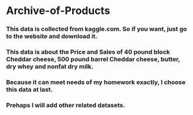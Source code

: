 # Archive-of-Products
### This data is collected from kaggle.com. So if you want, just go to the website and download it.
### This data is about the Price and Sales of 40 pound block Cheddar cheese, 500 pound barrel Cheddar cheese, butter, dry whey and nonfat dry milk.
### Because it can meet needs of my homework exactly, I choose this data at last.
### Prehaps I will add other related datasets.
